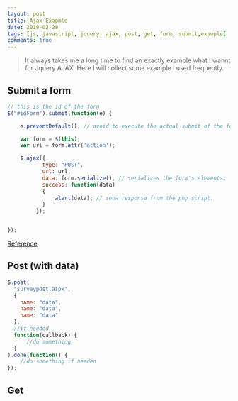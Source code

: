 ```yaml
---
layout: post
title: Ajax Exapmle
date: 2019-02-28
tags: [js, javascript, jquery, ajax, post, get, form, submit,example]
comments: true
---
```


> It always takes me a long time to find an exactly example what I wannt for Jquery AJAX.  Here I will collect some example I used frequently.

## Submit a form

```js
// this is the id of the form
$("#idForm").submit(function(e) {

    e.preventDefault(); // avoid to execute the actual submit of the form.

    var form = $(this);
    var url = form.attr('action');

    $.ajax({
           type: "POST",
           url: url,
           data: form.serialize(), // serializes the form's elements.
           success: function(data)
           {
               alert(data); // show response from the php script.
           }
         });


});
```

[Reference](https://stackoverflow.com/questions/1960240/jquery-ajax-submit-form)

## Post (with data)

```js
$.post(
  "surveypost.aspx",
  {
    name: "data",
    name: "data",
    name: "data"
  },
  //if needed
  function(callback) {
      //do something
  }
).done(function() {
    //do something if needed
});

```

## Get
